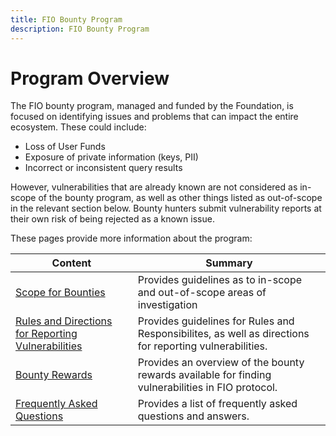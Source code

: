 ```yaml
---
title: FIO Bounty Program
description: FIO Bounty Program
---
```

# Program Overview
The FIO bounty program, managed and funded by the Foundation, is focused on identifying issues and problems that can impact the entire ecosystem.  These could include: 
- Loss of User Funds
- Exposure of private information (keys, PII)
- Incorrect or inconsistent query results

However, vulnerabilities that are already known are not considered as in-scope of the bounty program, as well as other things listed as out-of-scope in the relevant section below. Bounty hunters submit vulnerability reports at their own risk of being rejected as a known issue.

These pages provide more information about the program:

|Content  |Summary |
|---|---|
| [Scope for Bounties]({{site.baseurl}}/docs/chain/bounty-scope) |Provides guidelines as to in-scope and out-of-scope areas of investigation|
| [Rules and Directions for Reporting Vulnerabilities]({{site.baseurl}}/docs//chain/bounty-howto)|Provides guidelines for Rules and Responsibilites, as well as directions for reporting vulnerabilities.|
| [Bounty Rewards]({{site.baseurl}}/docs//chain/bounty-rewards)|Provides an overview of the bounty rewards available for finding vulnerabilities in FIO protocol.|
| [Frequently Asked Questions]({{site.baseurl}}/docs//chain/bounty-faq)|Provides a list of frequently asked questions and answers. |

